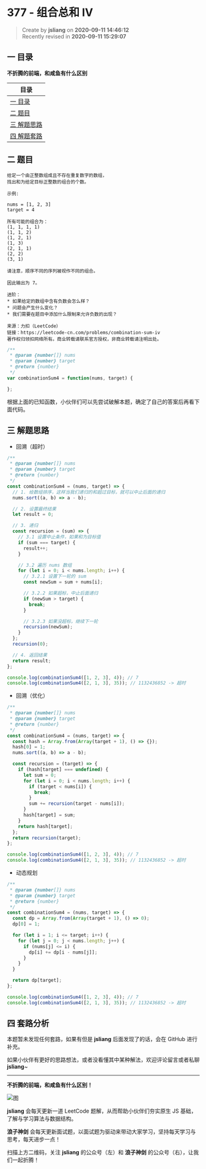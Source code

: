 377 - 组合总和 Ⅳ
===

> Create by **jsliang** on **2020-09-11 14:46:12**  
> Recently revised in **2020-09-11 15:29:07**

## 一 目录

**不折腾的前端，和咸鱼有什么区别**

| 目录 |
| --- |
| [一 目录](#chapter-one) |
| [二 题目](#chapter-two) |
| [三 解题思路](#chapter-three) |
| [四 解题套路](#chapter-four) |

## 二 题目



```
给定一个由正整数组成且不存在重复数字的数组，
找出和为给定目标正整数的组合的个数。

示例:

nums = [1, 2, 3]
target = 4

所有可能的组合为：
(1, 1, 1, 1)
(1, 1, 2)
(1, 2, 1)
(1, 3)
(2, 1, 1)
(2, 2)
(3, 1)

请注意，顺序不同的序列被视作不同的组合。

因此输出为 7。

进阶：
* 如果给定的数组中含有负数会怎么样？
* 问题会产生什么变化？
* 我们需要在题目中添加什么限制来允许负数的出现？

来源：力扣（LeetCode）
链接：https://leetcode-cn.com/problems/combination-sum-iv
著作权归领扣网络所有。商业转载请联系官方授权，非商业转载请注明出处。
```

```js
/**
 * @param {number[]} nums
 * @param {number} target
 * @return {number}
 */
var combinationSum4 = function(nums, target) {

};
```

根据上面的已知函数，小伙伴们可以先尝试破解本题，确定了自己的答案后再看下面代码。

## 三 解题思路



* 回溯（超时）

```js
/**
 * @param {number[]} nums
 * @param {number} target
 * @return {number}
 */
const combinationSum4 = (nums, target) => {
  // 1. 给数组排序，这样当我们递归的和超过目标，就可以中止后面的递归
  nums.sort((a, b) => a - b);

  // 2. 设置最终结果
  let result = 0;

  // 3. 递归
  const recursion = (sum) => {
    // 3.1 设置中止条件，如果和为目标值
    if (sum === target) {
      result++;
    }

    // 3.2 遍历 nums 数组
    for (let i = 0; i < nums.length; i++) {
      // 3.2.1 设置下一轮的 sum
      const newSum = sum + nums[i];

      // 3.2.2 如果超标，中止后面递归
      if (newSum > target) {
        break;
      }

      // 3.2.3 如果没超标，继续下一轮
      recursion(newSum);
    }
  };
  recursion(0);

  // 4. 返回结果
  return result;
};

console.log(combinationSum4([1, 2, 3], 4)); // 7
console.log(combinationSum4([2, 1, 3], 35)); // 1132436852 -> 超时
```

* 回溯（优化）

```js
/**
 * @param {number[]} nums
 * @param {number} target
 * @return {number}
 */
const combinationSum4 = (nums, target) => {
  const hash = Array.from(Array(target + 1), () => {});
  hash[0] = 1;
  nums.sort((a, b) => a - b);

  const recursion = (target) => {
    if (hash[target] === undefined) {
      let sum = 0;
      for (let i = 0; i < nums.length; i++) {
        if (target < nums[i]) {
          break;
        }
        sum += recursion(target - nums[i]);
      }
      hash[target] = sum;
    }
    return hash[target];
  };
  return recursion(target);
};

console.log(combinationSum4([1, 2, 3], 4)); // 7
console.log(combinationSum4([2, 1, 3], 35)); // 1132436852 -> 超时
```

* 动态规划

```js
/**
 * @param {number[]} nums
 * @param {number} target
 * @return {number}
 */
const combinationSum4 = (nums, target) => {
  const dp = Array.from(Array(target + 1), () => 0);
  dp[0] = 1;

  for (let i = 1; i <= target; i++) {
    for (let j = 0; j < nums.length; j++) {
      if (nums[j] <= i) {
        dp[i] += dp[i - nums[j]];
      }
    }
  }

  return dp[target];
};

console.log(combinationSum4([1, 2, 3], 4)); // 7
console.log(combinationSum4([2, 1, 3], 35)); // 1132436852 -> 超时
```

## 四 套路分析



本题暂未发现任何套路，如果有但是 **jsliang** 后面发现了的话，会在 GitHub 进行补充。

如果小伙伴有更好的思路想法，或者没看懂其中某种解法，欢迎评论留言或者私聊 **jsliang**~

---

**不折腾的前端，和咸鱼有什么区别！**

![图](https://github.com/LiangJunrong/document-library/blob/master/public-repertory/img/z-index-small.png?raw=true)

**jsliang** 会每天更新一道 LeetCode 题解，从而帮助小伙伴们夯实原生 JS 基础，了解与学习算法与数据结构。

**浪子神剑** 会每天更新面试题，以面试题为驱动来带动大家学习，坚持每天学习与思考，每天进步一点！

扫描上方二维码，关注 **jsliang** 的公众号（左）和 **浪子神剑** 的公众号（右），让我们一起折腾！

